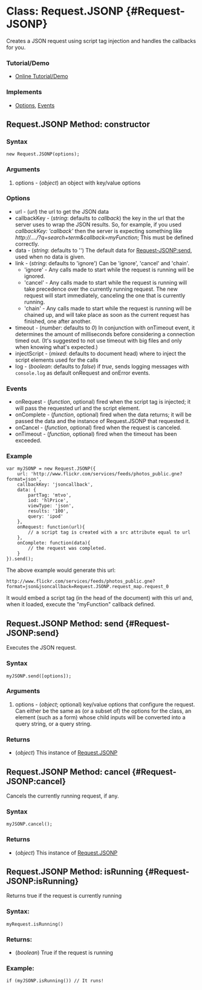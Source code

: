 Class: Request.JSONP {#Request-JSONP}
=====================================

Creates a JSON request using script tag injection and handles the callbacks for you.

### Tutorial/Demo

* [Online Tutorial/Demo][]

### Implements

* [Options][], [Events][]

Request.JSONP Method: constructor
---------------------------------

### Syntax

	new Request.JSONP(options);

### Arguments

1. options - (*object*) an object with key/value options

### Options

* url - (*url*) the url to get the JSON data
* callbackKey - (*string*: defaults to *callback*) the key in the url that the server uses to wrap the JSON results. So, for example, if you used *callbackKey: 'callback'* then the server is expecting something like *http://..../?q=search+term&callback=myFunction*; This must be defined correctly.
* data - (*string*: defaults to '') The default data for [Request-JSONP:send][], used when no data is given.
* link       - (*string*: defaults to 'ignore') Can be 'ignore', 'cancel' and 'chain'.
	* 'ignore' - Any calls made to start while the request is running will be ignored.
	* 'cancel' - Any calls made to start while the request is running will take precedence over the currently running request. The new request will start immediately, canceling the one that is currently running.
	* 'chain'  - Any calls made to start while the request is running will be chained up, and will take place as soon as the current request has finished, one after another.
* timeout - (*number*: defaults to *0*) In conjunction with onTimeout event, it determines the amount of milliseconds before considering a connection timed out. (It's suggested to not use timeout with big files and only when knowing what's expected.)
* injectScript - (*mixed*: defaults to document head) where to inject the script elements used for the calls
* log - (*boolean*: defaults to *false*) if *true*, sends logging messages with `console.log` as default onRequest and onError events.

### Events

* onRequest - (*function*, optional) fired when the script tag is injected; it will pass the requested url and the script element.
* onComplete - (*function*, optional) fired when the data returns; it will be passed the data and the instance of Request.JSONP that requested it.
* onCancel - (*function*, optional) fired when the request is canceled.
* onTimeout - (*function*, optional) fired when the timeout has been exceeded.

### Example

	var myJSONP = new Request.JSONP({
		url: 'http://www.flickr.com/services/feeds/photos_public.gne?format=json',
		callbackKey: 'jsoncallback',
		data: {
			partTag: 'mtvo',
			iod: 'hlPrice',
			viewType: 'json',
			results: '100',
			query: 'ipod'
		},
		onRequest: function(url){
			// a script tag is created with a src attribute equal to url
		},
		onComplete: function(data){
			// the request was completed.
		}
	}).send();

The above example would generate this url:

	http://www.flickr.com/services/feeds/photos_public.gne?format=json&jsoncallback=Request.JSONP.request_map.request_0

It would embed a script tag (in the head of the document) with this url and, when it loaded, execute the "myFunction" callback defined.

Request.JSONP Method: send {#Request-JSONP:send}
------------------------------------------------

Executes the JSON request.

### Syntax

	myJSONP.send([options]);

### Arguments

1. options - (*object*; optional) key/value options that configure the request. Can either be the same as (or a subset of) the options for the class, an element (such as a form) whose child inputs will be converted into a query string, or a query string.

### Returns

* (*object*) This instance of [Request.JSONP][]


Request.JSONP Method: cancel {#Request-JSONP:cancel}
----------------------------------------------------

Cancels the currently running request, if any.

### Syntax

	myJSONP.cancel();

### Returns

* (*object*) This instance of [Request.JSONP][]


Request.JSONP Method: isRunning {#Request-JSONP:isRunning}
----------------------------------------------------------

Returns true if the request is currently running

### Syntax:

	myRequest.isRunning()

### Returns:

* (*boolean*) True if the request is running

### Example:

	if (myJSONP.isRunning()) // It runs!


[Online Tutorial/Demo]:http://www.clientcide.com/wiki/cnet-libraries/06-request/00-jsonp
[Request.JSONP]: #Request-JSONP
[Request-JSONP:send]: #Request-JSONP:send
[Options]: /core/Class/Class.Extras#Options
[Events]: /core/Class/Class.Extras#Events

